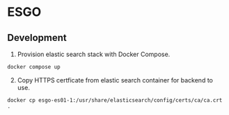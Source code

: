 # ESGO

## Development

1. Provision elastic search stack with Docker Compose.
```Bash
docker compose up
```
2. Copy HTTPS certficate from elastic search container for backend to use.
```
docker cp esgo-es01-1:/usr/share/elasticsearch/config/certs/ca/ca.crt .
```
